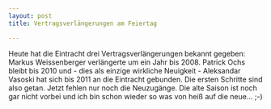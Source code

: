 ```yaml
---
layout: post
title: Vertragsverlängerungen am Feiertag

---
```


Heute hat die Eintracht drei Vertragsverlängerungen bekannt gegeben: Markus Weissenberger verlängerte um ein Jahr bis 2008. Patrick Ochs bleibt bis 2010 und - dies als einzige wirkliche Neuigkeit - Aleksandar Vasoski hat sich bis 2011 an die Eintracht gebunden. Die ersten Schritte sind also getan. Jetzt fehlen nur noch die Neuzugänge. Die alte Saison ist noch gar nicht vorbei und ich bin schon wieder so was von heiß auf die neue... ;-)



